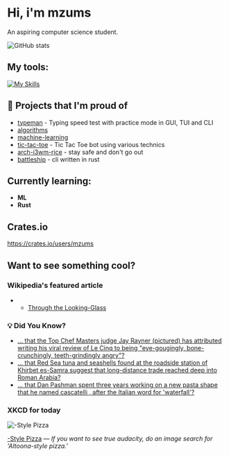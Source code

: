 # Hi, i'm mzums
An aspiring computer science student.  

![GitHub stats](https://github-readme-stats.vercel.app/api?username=mzums&show_icons=true&include_all_commits=true&theme=radical)

## My tools:
  
[![My Skills](https://skillicons.dev/icons?i=rust,python,pytorch,cpp,github,linux,arch,flutter&theme=dark)](https://skillicons.dev)

## 📌 Projects that I'm proud of
<!--PINNED:START-->
- [typeman](https://github.com/mzums/typeman) -  Typing speed test with practice mode in GUI, TUI and CLI 
- [algorithms](https://github.com/mzums/algorithms)
- [machine-learning](https://github.com/mzums/machine-learning)
- [tic-tac-toe](https://github.com/mzums/tic-tac-toe) - Tic Tac Toe bot using various technics
- [arch-i3wm-rice](https://github.com/mzums/arch-i3wm-rice) - stay safe and don't go out
- [battleship](https://github.com/mzums/battleship) - cli written in rust
<!--PINNED:END-->

## Currently learning:
- **ML**
- **Rust**

## Crates.io
https://crates.io/users/mzums

## Want to see something cool?

### Wikipedia's featured article
- <!--WIKI:START-->
  - [Through the Looking-Glass](https://en.wikipedia.org/wiki/Through_the_Looking-Glass)
<!--WIKI:END-->

### 💡 Did You Know?
<!--DYK:START-->
  - [... that the Top Chef Masters judge Jay Rayner (pictured) has attributed writing his viral review of Le Cinq to being "eye-gougingly, bone-crunchingly, teeth-grindingly angry"?](https://en.wikipedia.org/wiki/Top_Chef_Masters)
  - [... that Red Sea tuna and seashells found at the roadside station of Khirbet es-Samra suggest that long-distance trade reached deep into Roman Arabia?](https://en.wikipedia.org/wiki/Khirbet_es-Samra)
  - [... that Dan Pashman spent three years working on a new pasta shape that he named cascatelli , after the Italian word for 'waterfall'?](https://en.wikipedia.org/wiki/Dan_Pashman)
<!--DYK:END-->

### XKCD for today
<!--XKCD:START-->
![-Style Pizza](https://imgs.xkcd.com/comics/city_style_pizza.png)

[-Style Pizza](https://xkcd.com/3142) — *If you want to see true audacity, do an image search for 'Altoona-style pizza.'*
<!--XKCD:END-->
